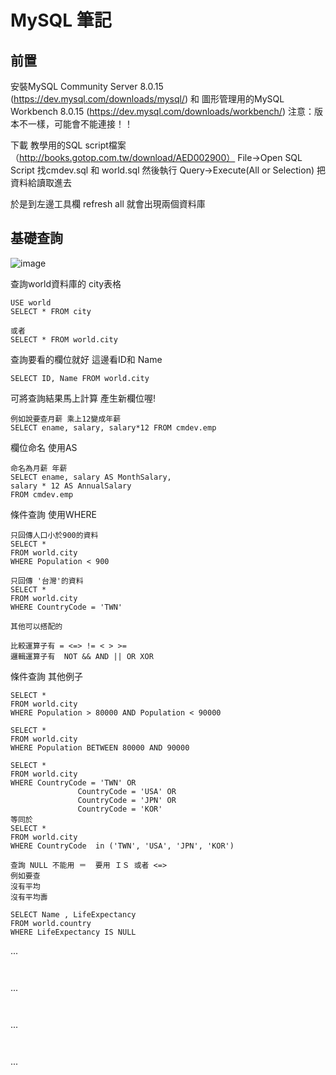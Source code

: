 # MySQL 筆記 #


## 前置 ##

安裝MySQL Community Server 8.0.15 (https://dev.mysql.com/downloads/mysql/)
和 圖形管理用的MySQL Workbench 8.0.15 (https://dev.mysql.com/downloads/workbench/)
注意：版本不一樣，可能會不能連接！！


下載 教學用的SQL script檔案 （http://books.gotop.com.tw/download/AED002900）
File->Open SQL Script 找cmdev.sql 和 world.sql 
然後執行 Query->Execute(All or Selection) 把資料給讀取進去 

於是到左邊工具欄 refresh all 就會出現兩個資料庫








## 基礎查詢 ##
![image](http://www.codedata.com.tw/wp-content/uploads/2013/12/mysql_03_snap_10.png)

查詢world資料庫的 city表格
```
USE world
SELECT * FROM city

或者
SELECT * FROM world.city

```


查詢要看的欄位就好 這邊看ID和 Name
```
SELECT ID, Name FROM world.city

```


可將查詢結果馬上計算 產生新欄位喔!

```
例如說要查月薪 乘上12變成年薪
SELECT ename, salary, salary*12 FROM cmdev.emp

```

欄位命名 使用AS
```
命名為月薪 年薪
SELECT ename, salary AS MonthSalary,
salary * 12 AS AnnualSalary 
FROM cmdev.emp

```

條件查詢 使用WHERE
```
只回傳人口小於900的資料
SELECT *
FROM world.city
WHERE Population < 900

```
```
只回傳 '台灣'的資料
SELECT *
FROM world.city
WHERE CountryCode = 'TWN'

```
```
其他可以搭配的

比較運算子有 = <=> != < > >=
邏輯運算子有  NOT && AND || OR XOR

```

條件查詢 其他例子
```
SELECT *
FROM world.city
WHERE Population > 80000 AND Population < 90000

```
```
SELECT *
FROM world.city
WHERE Population BETWEEN 80000 AND 90000

```
```
SELECT *
FROM world.city
WHERE CountryCode = 'TWN' OR
               CountryCode = 'USA' OR
               CountryCode = 'JPN' OR
               CountryCode = 'KOR' 
等同於
SELECT *
FROM world.city
WHERE CountryCode  in ('TWN', 'USA', 'JPN', 'KOR')

```
```
查詢 NULL 不能用 ＝  要用 ＩＳ 或者 <=> 
例如要查
沒有平均
沒有平均壽

SELECT Name , LifeExpectancy
FROM world.country
WHERE LifeExpectancy IS NULL

```
...
```


```
...
```


```
...
```


```
...
```


```
